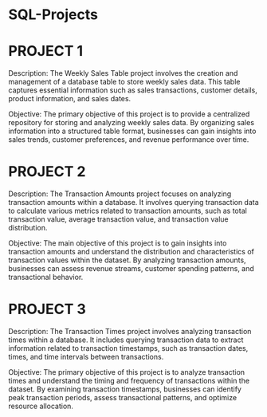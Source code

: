 # SQL-Projects
# PROJECT 1

Description:
The Weekly Sales Table project involves the creation and management of a database table to store weekly sales data. This table captures essential information such as sales transactions, customer details, product information, and sales dates.

Objective:
The primary objective of this project is to provide a centralized repository for storing and analyzing weekly sales data. By organizing sales information into a structured table format, businesses can gain insights into sales trends, customer preferences, and revenue performance over time.


# PROJECT 2

Description:
The Transaction Amounts project focuses on analyzing transaction amounts within a database. It involves querying transaction data to calculate various metrics related to transaction amounts, such as total transaction value, average transaction value, and transaction value distribution.

Objective:
The main objective of this project is to gain insights into transaction amounts and understand the distribution and characteristics of transaction values within the dataset. By analyzing transaction amounts, businesses can assess revenue streams, customer spending patterns, and transactional behavior.


# PROJECT 3

Description:
The Transaction Times project involves analyzing transaction times within a database. It includes querying transaction data to extract information related to transaction timestamps, such as transaction dates, times, and time intervals between transactions.

Objective:
The primary objective of this project is to analyze transaction times and understand the timing and frequency of transactions within the dataset. By examining transaction timestamps, businesses can identify peak transaction periods, assess transactional patterns, and optimize resource allocation.
